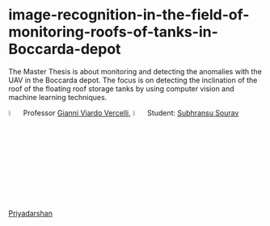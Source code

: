# image-recognition-in-the-field-of-monitoring-roofs-of-tanks-in-Boccarda-depot
The Master Thesis is about monitoring and detecting the anomalies with the UAV in the Boccarda depot. The focus is on detecting the inclination of the roof of the floating roof storage tanks by using computer vision and machine learning techniques.

 <img src="https://user-images.githubusercontent.com/62358773/158238820-f418cc09-4227-4afc-9c31-1705dfb64f5a.png" width="5%" height="5%"> Professor [Gianni Viardo Vercelli](https://github.com/Gianni), <img src="https://user-images.githubusercontent.com/62358773/158238810-c5dcb486-ba24-4b35-87de-39a54e88f36b.png" width="5%" height="5%"> Student: [Subhransu Sourav Priyadarshan](https://github.com/subhransu10)
